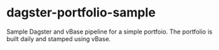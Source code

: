 # dagster-portfolio-sample

Sample Dagster and vBase pipeline for a simple portfoio.
The portfolio is built daily and stamped using vBase.

